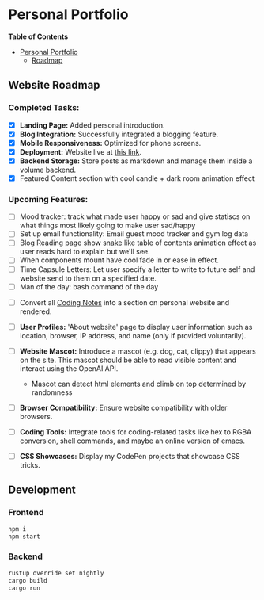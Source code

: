# Personal Portfolio

<!-- markdown-toc start - Don't edit this section. Run M-x markdown-toc-refresh-toc -->

**Table of Contents**

- [Personal Portfolio](#personal-portfolio)
  - [Roadmap](#roadmap)

<!-- markdown-toc end -->

## Website Roadmap

### Completed Tasks:
- [x] **Landing Page:** Added personal introduction.
- [x] **Blog Integration:** Successfully integrated a blogging feature.
- [x] **Mobile Responsiveness:** Optimized for phone screens.
- [x] **Deployment:** Website live at [this link](http://170.64.250.107/).
- [x] **Backend Storage:** Store posts as markdown and manage them inside a volume backend.
- [x] Featured Content section with cool candle + dark room animation effect

### Upcoming Features:
* [ ] Mood tracker: track what made user happy or sad and give statiscs on what things most likely going to make user sad/happy
* [ ] Set up email functionality: Email guest mood tracker and gym log data
* [ ] Blog Reading page show [snake](https://lab.hakim.se/progress-nav/#dev ) like table of contents animation effect as user reads hard to explain but we'll see.
* [ ] When components mount have cool fade in or ease in effect.
* [ ] Time Capsule Letters: Let user specify a letter to write to future self and website send to them on a specified date.
* [ ] Man of the day: bash command of the day
- [ ] Convert all [Coding Notes](https://github.com/luyangliuable/coding-notes ) into a section on personal website and rendered.
- [ ] **User Profiles:** 'About website' page to display user information such as location, browser, IP address, and name (only if provided voluntarily).
- [ ] **Website Mascot:** Introduce a mascot (e.g. dog, cat, clippy) that appears on the site. This mascot should be able to read visible content and interact using the OpenAI API.
  * Mascot can detect html elements and climb on top determined by randomness
- [ ] **Browser Compatibility:** Ensure website compatibility with older browsers.
- [ ] **Coding Tools:** Integrate tools for coding-related tasks like hex to RGBA conversion, shell commands, and maybe an online version of emacs.
- [ ] **CSS Showcases:** Display my CodePen projects that showcase CSS tricks.

  

## Development

### Frontend

```sh
npm i
npm start
```

### Backend

```sh
rustup override set nightly
cargo build
cargo run
```

